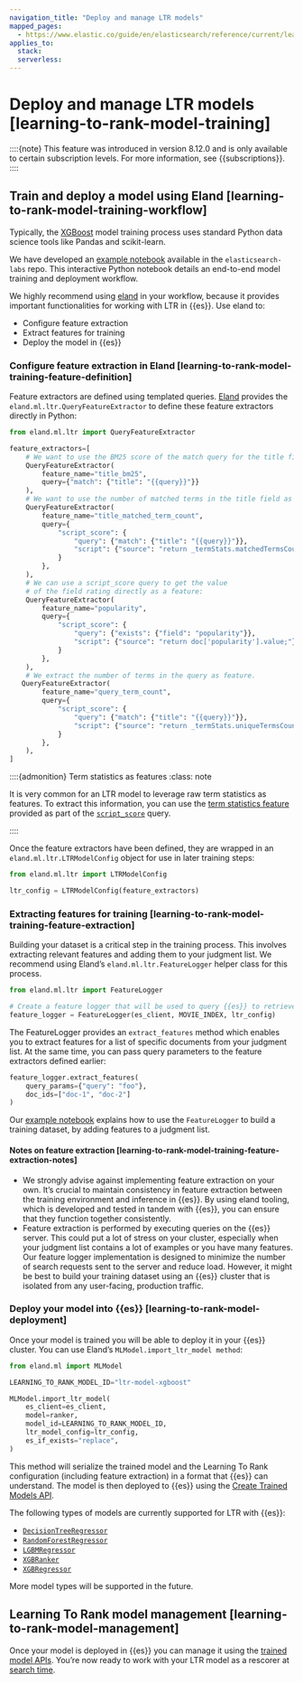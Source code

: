 ```yaml
---
navigation_title: "Deploy and manage LTR models"
mapped_pages:
  - https://www.elastic.co/guide/en/elasticsearch/reference/current/learning-to-rank-model-training.html
applies_to:
  stack:
  serverless:
---
```




# Deploy and manage LTR models [learning-to-rank-model-training]


::::{note}
This feature was introduced in version 8.12.0 and is only available to certain subscription levels. For more information, see {{subscriptions}}.
::::



## Train and deploy a model using Eland [learning-to-rank-model-training-workflow]

Typically, the [XGBoost](https://xgboost.readthedocs.io/en/stable/) model training process uses standard Python data science tools like Pandas and scikit-learn.

We have developed an [example notebook](https://github.com/elastic/elasticsearch-labs/blob/main/notebooks/search/08-learning-to-rank.ipynb) available in the `elasticsearch-labs` repo. This interactive Python notebook details an end-to-end model training and deployment workflow.

We highly recommend using [eland](https://eland.readthedocs.io/) in your workflow, because it provides important functionalities for working with LTR in {{es}}. Use eland to:

* Configure feature extraction
* Extract features for training
* Deploy the model in {{es}}


### Configure feature extraction in Eland [learning-to-rank-model-training-feature-definition]

Feature extractors are defined using templated queries. [Eland](https://eland.readthedocs.io/) provides the `eland.ml.ltr.QueryFeatureExtractor` to define these feature extractors directly in Python:

```python
from eland.ml.ltr import QueryFeatureExtractor

feature_extractors=[
    # We want to use the BM25 score of the match query for the title field as a feature:
    QueryFeatureExtractor(
        feature_name="title_bm25",
        query={"match": {"title": "{{query}}"}}
    ),
    # We want to use the number of matched terms in the title field as a feature:
    QueryFeatureExtractor(
        feature_name="title_matched_term_count",
        query={
            "script_score": {
                "query": {"match": {"title": "{{query}}"}},
                "script": {"source": "return _termStats.matchedTermsCount();"},
            }
        },
    ),
    # We can use a script_score query to get the value
    # of the field rating directly as a feature:
    QueryFeatureExtractor(
        feature_name="popularity",
        query={
            "script_score": {
                "query": {"exists": {"field": "popularity"}},
                "script": {"source": "return doc['popularity'].value;"},
            }
        },
    ),
    # We extract the number of terms in the query as feature.
   QueryFeatureExtractor(
        feature_name="query_term_count",
        query={
            "script_score": {
                "query": {"match": {"title": "{{query}}"}},
                "script": {"source": "return _termStats.uniqueTermsCount();"},
            }
        },
    ),
]
```

::::{admonition} Term statistics as features
:class: note

It is very common for an LTR model to leverage raw term statistics as features. To extract this information, you can use the [term statistics feature](../../../explore-analyze/scripting/modules-scripting-fields.md#scripting-term-statistics) provided as part of the  [`script_score`](elasticsearch://docs/reference/query-languages/query-dsl-script-score-query.md) query.

::::


Once the feature extractors have been defined, they are wrapped in an `eland.ml.ltr.LTRModelConfig` object for use in later training steps:

```python
from eland.ml.ltr import LTRModelConfig

ltr_config = LTRModelConfig(feature_extractors)
```


### Extracting features for training [learning-to-rank-model-training-feature-extraction]

Building your dataset is a critical step in the training process. This involves extracting relevant features and adding them to your judgment list. We recommend using Eland’s `eland.ml.ltr.FeatureLogger` helper class for this process.

```python
from eland.ml.ltr import FeatureLogger

# Create a feature logger that will be used to query {{es}} to retrieve the features:
feature_logger = FeatureLogger(es_client, MOVIE_INDEX, ltr_config)
```

The FeatureLogger provides an `extract_features` method which enables you to extract features for a list of specific documents from your judgment list. At the same time, you can pass query parameters to the feature extractors defined earlier:

```python
feature_logger.extract_features(
    query_params={"query": "foo"},
    doc_ids=["doc-1", "doc-2"]
)
```

Our [example notebook](https://github.com/elastic/elasticsearch-labs/blob/main/notebooks/search/08-learning-to-rank.ipynb) explains how to use the `FeatureLogger` to build a training dataset, by adding features to a judgment list.


#### Notes on feature extraction [learning-to-rank-model-training-feature-extraction-notes]

* We strongly advise against implementing feature extraction on your own. It’s crucial to maintain consistency in feature extraction between the training environment and inference in {{es}}. By using eland tooling, which is developed and tested in tandem with {{es}}, you can ensure that they function together consistently.
* Feature extraction is performed by executing queries on the {{es}} server. This could put a lot of stress on your cluster, especially when your judgment list contains a lot of examples or you have many features. Our feature logger implementation is designed to minimize the number of search requests sent to the server and reduce load. However, it might be best to build your training dataset using an {{es}} cluster that is isolated from any user-facing, production traffic.


### Deploy your model into {{es}} [learning-to-rank-model-deployment]

Once your model is trained you will be able to deploy it in your {{es}} cluster. You can use Eland’s `MLModel.import_ltr_model method`:

```python
from eland.ml import MLModel

LEARNING_TO_RANK_MODEL_ID="ltr-model-xgboost"

MLModel.import_ltr_model(
    es_client=es_client,
    model=ranker,
    model_id=LEARNING_TO_RANK_MODEL_ID,
    ltr_model_config=ltr_config,
    es_if_exists="replace",
)
```

This method will serialize the trained model and the Learning To Rank configuration (including feature extraction) in a format that {{es}} can understand. The model is then deployed to {{es}} using the [Create Trained Models API](https://www.elastic.co/docs/api/doc/elasticsearch/operation/operation-ml-put-trained-model).

The following types of models are currently supported for LTR with {{es}}:

* [`DecisionTreeRegressor`](https://scikit-learn.org/stable/modules/generated/sklearn.tree.DecisionTreeRegressor.md)
* [`RandomForestRegressor`](https://scikit-learn.org/stable/modules/generated/sklearn.ensemble.RandomForestRegressor.md)
* [`LGBMRegressor`](https://lightgbm.readthedocs.io/en/latest/pythonapi/lightgbm.LGBMRegressor.md)
* [`XGBRanker`](https://xgboost.readthedocs.io/en/stable/python/python_api.md#xgboost.XGBRanker)
* [`XGBRegressor`](https://xgboost.readthedocs.io/en/stable/python/python_api.md#xgboost.XGBRegressor)

More model types will be supported in the future.


## Learning To Rank model management [learning-to-rank-model-management]

Once your model is deployed in {{es}} you can manage it using the [trained model APIs](https://www.elastic.co/docs/api/doc/elasticsearch/group/endpoint-ml-trained-model). You’re now ready to work with your LTR model as a rescorer at [search time](learning-to-rank-search-usage.md).

